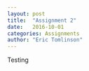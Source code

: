 ```yaml
---
layout: post
title:  "Assignment 2"
date:   2016-10-01 
categories: Assignments
author: "Eric Tomlinson"
---
```


Testing
